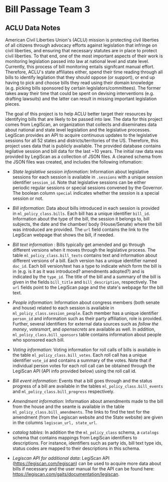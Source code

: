 # Bill Passage Team 3

## ACLU Data Notes

American Civil Liberties Union's (ACLU) mission is protecting civil liberties of all citizens through advocacy efforts against legislation that infringe on civil liberties, and ensuring that necessary statutes are in place to protect civil liberties.  To that end, one of the most important aspects of their work is monitoring legislation passed into law at national level and state level. Currently, this process of bill monitoring entails signifcant manual effort. Therefore, ACLU's state affiliates either, spend their time reading through all bills to identify legilation that they should oppose (or support), or end up having to pick and choose bills they read using their domain knowledge (e.g. picking bills sponsored by certain legislators/committees). The former takes away their time that could be spent on devising interventions (e.g. drafting lawsuits) and the latter can result in missing important legislation pieces.  

The goal of this project is to help ACLU better target their resources by identifying bills that are likely to be passed into law. The data for this project comes from LegiScan, an organization that collects and diseminates data about national and state level legislation and the legislative processes. LegiScan provides an API to acquire continuous updates to the legislative sessions for all 52 states and districts/territories of the US. Therefore, this project uses data that is publicly available. The provided database contains legilative session and bill data for the last ~10 years. The initial raw data was provided by LegiScan as a collection of JSON files. A cleaned schema from the JSON files was created, and includes the following infomation:
- *State legislative session information*: Information about legislative sessions for each session is available in `.sessions` with a unique session identifier `session_id`. Note that legislative sessions can be either periodic regular sessions or special sessions convened by the Governor. The boolean column `special` indicates whether the session is a special session or not. 

- *Bill information*: Data about bills introduced in each session is provided in `ml_policy_class.bills`. Each bill has a unique identifier `bill_id`. Information about the type of the bill, the session it belongs to, bill subjects, the date and the chamber/ body (House/Senate) where the bill was introduced are provided. The `url` field contains the link to the LegiScan webpage that shows the bill, if needed. 

- *Bill text information* : Bills typically get amended and go through different versions when it moves through the legislative process. The table `ml_policy_class.bill_texts` contains text and information about different versions of a bill. Each version has a unique identifier named `doc_id`. Each bill version/text has a type to indicate which form the bill is in (e.g. is it as it was introduced? amendments adopted?) and is indicated by the `type_id`. The title of the bill and a summary of the bill is given in the fields `bill_title` and `bill_description`, respectively. The `url` fields point to the LegiScan page and the state's webpage for the bill text.

- *People information*: Information about congress members (both senate and house) related to each session is available in `ml_policy_class.session_people`. Each member has a unique identifier `person_id` and information such as their party affiliation, role is provided. Further, several identifiers for external data sources such as _follow the money_, _votesmart_, and _opensecrets_ are available as well. In addition, `ml_policy_class.bill_sponsors` table contains information about people who sponsored each bill.

- *Voting information*: Voting information for roll calls of bills is available in the table `ml_policy_class.bill_votes`. Each roll call has a unique identifier `vote_id` and contains a summary of the votes. Note that if individual person votes for each roll call can be obtained through the LegiScan API (API info provided below) using the roll call id. 

- *Bill event information*: Events that a bill goes through and the status progress of a bill are available in the tables `ml_policy_class.bill_events` and `ml_policy_class.bill_progress` respectively. 

- *Amendment information*: Information about amendments made to the bill from the house and the seante is available in the table `ml_policy_class.bill_amendments`. The links to find the text for the amendment (from the Legiscan website and the State website) are given in the columns `legiscan_url, state_url`. 

- *catalog tables*: In addition the the `ml_policy_class` schema, a `catalogs` schema that contains mappings from LegiScan identifiers to descriptions. For instance, identifiers such as party ids, bill text type ids, status codes are mapped to their descriptions in this schema.

- *Legiscan API for additional data*: LegiScan API (https://legiscan.com/legiscan) can be used to acquire more data about bills if necessary and the user manual for the API can be found here: https://legiscan.com/gaits/documentation/legiscan. 


